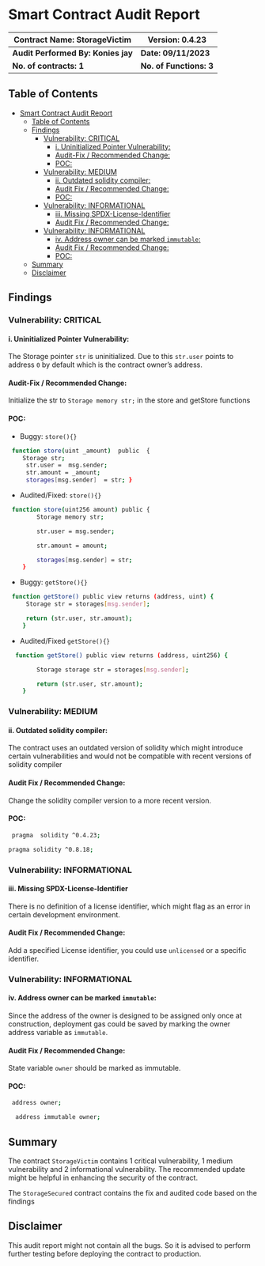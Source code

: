 ﻿# Smart Contract Audit Report

| Contract Name: StorageVictim       | Version: 0.4.23         |
| ---------------------------------- | ----------------------- |
| **Audit Performed By: Konies jay** | **Date: 09/11/2023**    |
| **No. of contracts: 1**            | **No. of Functions: 3** |

## Table of Contents

- [Smart Contract Audit Report](#smart-contract-audit-report)
  - [Table of Contents](#table-of-contents)
  - [Findings](#findings)
    - [Vulnerability: CRITICAL](#vulnerability-critical)
      - [i. Uninitialized Pointer Vulnerability:](#i-uninitialized-pointer-vulnerability)
      - [Audit-Fix / Recommended Change:](#audit-fix--recommended-change)
      - [POC:](#poc)
    - [Vulnerability: MEDIUM](#vulnerability-medium)
      - [ii. Outdated solidity compiler:](#ii-outdated-solidity-compiler)
      - [Audit Fix / Recommended Change:](#audit-fix--recommended-change-1)
      - [POC:](#poc-1)
    - [Vulnerability: INFORMATIONAL](#vulnerability-informational)
      - [iii. Missing SPDX-License-Identifier](#iii-missing-spdx-license-identifier)
      - [Audit Fix / Recommended Change:](#audit-fix--recommended-change-2)
    - [Vulnerability: INFORMATIONAL](#vulnerability-informational-1)
      - [iv. Address owner can be marked `immutable`:](#iv-address-owner-can-be-marked-immutable)
      - [Audit Fix / Recommended Change:](#audit-fix--recommended-change-3)
      - [POC:](#poc-2)
  - [Summary](#summary)
  - [Disclaimer](#disclaimer)

## Findings

### Vulnerability: CRITICAL

#### i. Uninitialized Pointer Vulnerability:

The Storage pointer `str` is uninitialized. Due to this `str.user` points to address `0` by default which is the contract owner’s address.

#### Audit-Fix / Recommended Change:

Initialize the str to `Storage memory str;` in the store and getStore functions

#### POC:

- Buggy: `store(){}`

```sh
 function store(uint _amount)  public  {
    Storage str;
     str.user =  msg.sender;
     str.amount = _amount;
     storages[msg.sender]  = str; }
```

- Audited/Fixed: `store(){}`

```sh
 function store(uint256 amount) public {
        Storage memory str;

        str.user = msg.sender;

        str.amount = amount;

        storages[msg.sender] = str;
    }
```

- Buggy: `getStore(){}`

```sh
 function getStore() public view returns (address, uint) {
     Storage str = storages[msg.sender];

     return (str.user, str.amount);
    }
```

- Audited/Fixed `getStore(){}`

```sh
  function getStore() public view returns (address, uint256) {

        Storage storage str = storages[msg.sender];

        return (str.user, str.amount);
    }

```

### Vulnerability: MEDIUM

#### ii. Outdated solidity compiler:

The contract uses an outdated version of solidity which might introduce certain vulnerabilities and would not be compatible with recent versions of solidity compiler

#### Audit Fix / Recommended Change:

Change the solidity compiler version to a more recent version.

#### POC:

```sh
 pragma  solidity ^0.4.23;

```

```sh
pragma solidity ^0.8.18;
```

### Vulnerability: INFORMATIONAL

#### iii. Missing SPDX-License-Identifier

There is no definition of a license identifier, which might flag as an error in certain development environment.

#### Audit Fix / Recommended Change:

Add a specified License identifier, you could use `unlicensed` or a specific identifier.

### Vulnerability: INFORMATIONAL

#### iv. Address owner can be marked `immutable`:

Since the address of the owner is designed to be assigned only once at construction, deployment gas could be saved by marking the owner address variable as `immutable`.

#### Audit Fix / Recommended Change:

State variable `owner` should be marked as immutable.

#### POC:

```sh
 address owner;
```

```sh
  address immutable owner;
```

## Summary

The contract `StorageVictim` contains 1 critical vulnerability, 1 medium vulnerability and 2 informational vulnerability. The recommended update might be
helpful in enhancing the security of the contract.

The `StorageSecured` contract contains the fix and audited code based on the findings

## Disclaimer

This audit report might not contain all the bugs. So it is advised to
perform further testing before deploying the contract to production.
